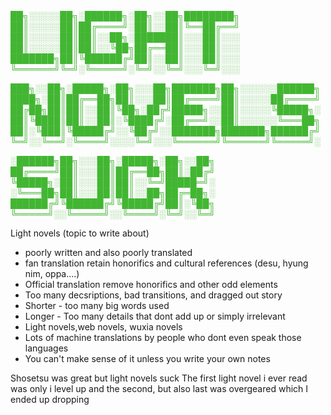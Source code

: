 <span style='color:#42b632;'>
██╗░░░░░██╗░██████╗░██╗░░██╗████████╗
██║░░░░░██║██╔════╝░██║░░██║╚══██╔══╝
██║░░░░░██║██║░░██╗░███████║░░░██║░░░
██║░░░░░██║██║░░╚██╗██╔══██║░░░██║░░░
███████╗██║╚██████╔╝██║░░██║░░░██║░░░
╚══════╝╚═╝░╚═════╝░╚═╝░░╚═╝░░░╚═╝░░░

███╗░░██╗░█████╗░██╗░░░██╗███████╗██╗░░░░░░██████╗
████╗░██║██╔══██╗██║░░░██║██╔════╝██║░░░░░██╔════╝
██╔██╗██║██║░░██║╚██╗░██╔╝█████╗░░██║░░░░░╚█████╗░
██║╚████║██║░░██║░╚████╔╝░██╔══╝░░██║░░░░░░╚═══██╗
██║░╚███║╚█████╔╝░░╚██╔╝░░███████╗███████╗██████╔╝
╚═╝░░╚══╝░╚════╝░░░░╚═╝░░░╚══════╝╚══════╝╚═════╝░

░██████╗██╗░░░██╗░█████╗░██╗░░██╗
██╔════╝██║░░░██║██╔══██╗██║░██╔╝
╚█████╗░██║░░░██║██║░░╚═╝█████═╝░
░╚═══██╗██║░░░██║██║░░██╗██╔═██╗░
██████╔╝╚██████╔╝╚█████╔╝██║░╚██╗
╚═════╝░░╚═════╝░░╚════╝░╚═╝░░╚═╝

</span>



Light novels (topic to write about)
- poorly written and also poorly translated
- fan translation retain honorifics and cultural references (desu, hyung nim, oppa....)
- Official translation remove honorifics and other odd elements 
-  Too many decsriptions, bad transitions, and dragged out story 
- Shorter - too many big words used 
- Longer - Too many details that dont add up or simply irrelevant 
- Light novels,web novels, wuxia novels
- Lots of machine translations by people who dont even speak those languages
- You can't make sense of it unless you write your own notes 

Shosetsu was great but light novels suck
The first light novel i ever read was only i level up and the second, but also last was overgeared which I ended up dropping 

<!-- Prince Kaizen Namwali -->
